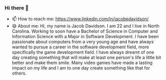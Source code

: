 ### Hi there 👋
- 📫 How to reach me: https://www.linkedin.com/in/jacobedavidson/
- 😄 About me: Hi, my name is Jacob Davidson. I am 22 and I live in North Carolina. Working to soon have a Bachelor of Science in Computer and Information Science with a Major in Software Development. I have been passionate about computers from a very young age and have always wanted to pursue a career in the software development field, more specifically the game development field. I have always dreamt of one day creating something that will make at least one person's life a little bit better and make them smile. Many video games have made a lasting impact on my life and I am to one day create something like that for others.

<!--
**MicrowavedBunny/MicrowavedBunny** is a ✨ _special_ ✨ repository because its `README.md` (this file) appears on your GitHub profile.

Here are some ideas to get you started:

- 🔭 I’m currently working on ...
- 🌱 I’m currently learning ...
- 👯 I’m looking to collaborate on ...
- 🤔 I’m looking for help with ...
- 💬 Ask me about ...
- 📫 How to reach me: ...
- 😄 Pronouns: ...
- ⚡ Fun fact: ...
-->
